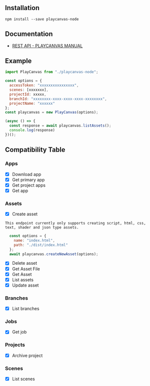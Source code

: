 ## Installation

```
npm install --save playcanvas-node
```

## Documentation
- [REST API - PLAYCANVAS MANUAL](https://developer.playcanvas.com/en/user-manual/api/)


## Example
```javascript
import PlayCanvas from "./playcanvas-node";

const options = {
  accessToken: "xxxxxxxxxxxxxxxx",
  scenes: [xxxxxxx],
  projectId: xxxxx,
  branchId: "xxxxxxxx-xxxx-xxxx-xxxx-xxxxxxxx",
  projectName: "xxxxxx"
};
const playcanvas = new PlayCanvas(options);

(async () => {
  const response = await playcanvas.listAssets();
  console.log(response)
})();

```

## Compatibility Table

### Apps

- [x] Download app
- [x] Get primary app
- [x] Get project apps
- [x] Get app

### Assets

- [x] Create asset

`This endpoint currently only supports creating script, html, css, text, shader and json type assets.`
```javascript
  const options = {
    name: "index.html",
    path: "./dist/index.html"
  };
  await playcanvas.createNewAsset(options);
```

- [x] Delete asset
- [x] Get Asset File
- [x] Get Asset
- [x] List assets
- [x] Update asset

### Branches

- [x] List branches
### Jobs
- [x] Get job
  
### Projects

- [x] Archive project

### Scenes
- [x] List scenes